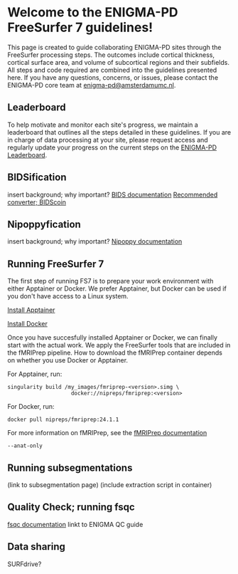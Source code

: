 # Welcome to the ENIGMA-PD FreeSurfer 7 guidelines!

This page is created to guide collaborating ENIGMA-PD sites through the FreeSurfer processing steps. The outcomes include cortical thickness, cortical surface area, and volume of subcortical regions and their subfields. All steps and code required are combined into the guidelines presented here. If you have any questions, concerns, or issues, please contact the ENIGMA-PD core team at enigma-pd@amsterdamumc.nl. 

## Leaderboard
To help motivate and monitor each site's progress, we maintain a leaderboard that outlines all the steps detailed in these guidelines. If you are in charge of data processing at your site, please request access and regularly update your progress on the current steps on the [ENIGMA-PD Leaderboard](https://docs.google.com/spreadsheets/d/13iGfh-97ZYnAyjT5egBDHmGhqXbsl1yo1A6QnPXQYbY/edit?usp=sharing).

## BIDSification
insert background; why important?
[BIDS documentation](https://bids-website.readthedocs.io/en/latest/index.html)
[Recommended converter; BIDScoin](https://bidscoin.readthedocs.io/en/stable/)

## Nipoppyfication
insert background; why important?
[Nipoppy documentation](https://nipoppy.readthedocs.io/en/latest/index.html)

## Running FreeSurfer 7
The first step of running FS7 is to prepare your work environment with either Apptainer or Docker. We prefer Apptainer, but Docker can be used if you don't have access to a Linux system.

[Install Apptainer](https://github.com/apptainer/apptainer/blob/main/INSTALL.md)

[Install Docker](https://docs.docker.com/engine/install/)

Once you have succesfully installed Apptainer or Docker, we can finally start with the actual work. We apply the FreeSurfer tools that are included in the fMRIPrep pipeline. How to download the fMRIPrep container depends on whether you use Docker or Apptainer.

For Apptainer, run:
```
singularity build /my_images/fmriprep-<version>.simg \
                    docker://nipreps/fmriprep:<version>
```
For Docker, run:
```
docker pull nipreps/fmriprep:24.1.1
```
For more information on fMRIPrep, see the [fMRIPrep documentation](https://fmriprep.org/en/stable/)
```
--anat-only
```

## Running subsegmentations
(link to subsegmentation page)
(include extraction script in container)

## Quality Check; running fsqc
[fsqc documentation](https://deep-mi.org/fsqc/dev/index.html)
linkt to ENIGMA QC guide

## Data sharing
SURFdrive?
